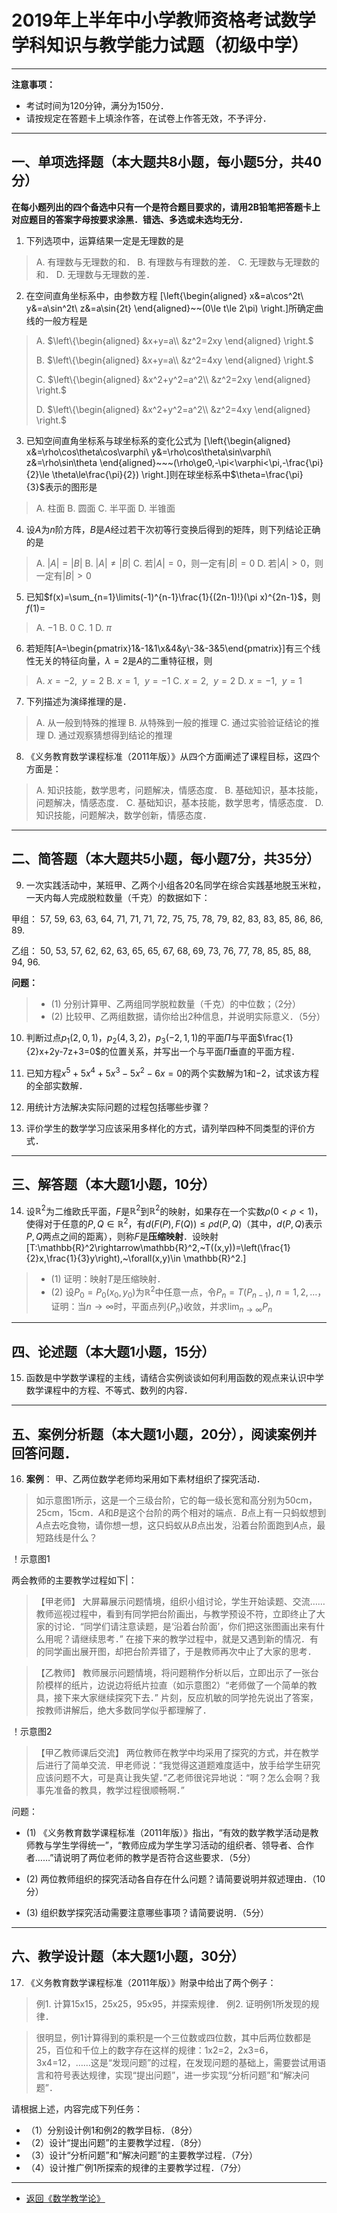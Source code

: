 # 2019年上半年中小学教师资格考试数学学科知识与教学能力试题（初级中学）

---

**注意事项：**
+ 考试时间为120分钟，满分为150分．
+ 请按规定在答题卡上填涂作答，在试卷上作答无效，不予评分．

---

## 一、单项选择题（本大题共8小题，每小题5分，共40分）

**在每小题列出的四个备选中只有一个是符合题目要求的，请用2B铅笔把答题卡上对应题目的答案字母按要求涂黑．错选、多选或未选均无分．**

1. 下列选项中，运算结果一定是无理数的是
> A. 有理数与无理数的和．
> B. 有理数与有理数的差．
> C. 无理数与无理数的和．
> D. 无理数与无理数的差．

2. 在空间直角坐标系中，由参数方程
\[\left\{\begin{aligned}
x&=a\cos^2t\\
y&=a\sin^2t\\
z&=a\sin{2t}
\end{aligned}~~(0\le t\le 2\pi)
\right.\]所确定曲线的一般方程是
> A. $\left\{\begin{aligned}
&x+y=a\\
&z^2=2xy
\end{aligned}
\right.$
>
>B. $\left\{\begin{aligned}
&x+y=a\\
&z^2=4xy
\end{aligned}
\right.$
> 
> C. $\left\{\begin{aligned}
&x^2+y^2=a^2\\
&z^2=2xy
\end{aligned}
\right.$
>
> D. $\left\{\begin{aligned}
&x^2+y^2=a^2\\
&z^2=4xy
\end{aligned}
\right.$

3. 已知空间直角坐标系与球坐标系的变化公式为
\[\left\{\begin{aligned}
x&=\rho\cos\theta\cos\varphi\\
y&=\rho\cos\theta\sin\varphi\\
z&=\rho\sin\theta
\end{aligned}~~~(\rho\ge0,-\pi<\varphi<\pi,-\frac{\pi}{2}\le \theta\le\frac{\pi}{2})
\right.\]则在球坐标系中$\theta=\frac{\pi}{3}$表示的图形是
> A. 柱面
> B. 圆面
> C. 半平面
> D. 半锥面

4. 设$A$为$n$阶方阵，$B$是$A$经过若干次初等行变换后得到的矩阵，则下列结论正确的是
> A. $|A|=|B|$
> B. $|A|\ne |B|$
> C. 若$|A|=0$，则一定有$|B|=0$
> D. 若$|A|>0$，则一定有$|B|>0$

5. 已知$f(x)=\sum_{n=1}\limits(-1)^{n-1}\frac{1}{(2n-1)!}(\pi x)^{2n-1}$，则$f(1)=$
> A. $-1$
> B. $0$
> C. $1$
> D. $\pi$

6. 若矩阵\[A=\begin{pmatrix}1&-1&1\\x&4&y\\-3&-3&5\end{pmatrix}\]有三个线性无关的特征向量，$\lambda=2$是$A$的二重特征根，则
> A. $x=-2,~~y=2$
> B. $x=1,~~y=-1$
> C. $x=2,~~y=2$
> D. $x=-1,~~y=1$

7. 下列描述为演绎推理的是．
> A. 从一般到特殊的推理
> B. 从特殊到一般的推理
> C. 通过实验验证结论的推理
> D. 通过观察猜想得到结论的推理

8. 《义务教育数学课程标准（2011年版）》从四个方面阐述了课程目标，这四个方面是：
> A. 知识技能，数学思考，问题解决，情感态度．
> B. 基础知识，基本技能，问题解决，情感态度．
> C. 基础知识，基本技能，数学思考，情感态度．
> D. 知识技能，问题解决，数学创新，情感态度．

---

## 二、简答题（本大题共5小题，每小题7分，共35分）

9. 一次实践活动中，某班甲、乙两个小组各20名同学在综合实践基地脱玉米粒，一天内每人完成脱粒数量（千克）的数据如下：


甲组：
57,  59,  63,  63,  64,
71,  71,  71,  72,  75,
75,  78,  79,  82,  83,
83,  85,  86,  86,  89.

乙组：
50,  53,  57,  62,  62,
63,  65,  65,  67,  68,
69,  73,  76,  77,  78,
85,  85,  88,  94,  96.

**问题：**

>+ (1) 分别计算甲、乙两组同学脱粒数量（千克）的中位数；（2分）
>+ (2) 比较甲、乙两组数据，请你给出2种信息，并说明实际意义．（5分）

10. 判断过点$p_1(2,0,1)$，$p_2(4,3,2)$，$p_3(-2,1,1)$的平面$\Pi$与平面$\frac{1}{2}x+2y-7z+3=0$的位置关系，并写出一个与平面$\Pi$垂直的平面方程．

11. 已知方程$x^5+5x^4+5x^3-5x^2-6x=0$的两个实数解为$1$和$-2$，试求该方程的全部实数解．

12. 用统计方法解决实际问题的过程包括哪些步骤？

13. 评价学生的数学学习应该采用多样化的方式，请列举四种不同类型的评价方式．

---

## 三、解答题（本大题1小题，10分）

14. 设$\mathbb{R}^2$为二维欧氏平面，$F$是$\mathbb{R}^2$到$\mathbb{R}^2$的映射，如果存在一个实数$\rho(0<\rho<1)$，使得对于任意的$P,Q\in \mathbb{R}^2$，有$d(F(P),F(Q))\le\rho d(P,Q)$（其中，$d(P,Q)$表示$P,Q$两点之间的距离），则称$F$是**压缩映射**．设映射\[T:\mathbb{R}^2\rightarrow\mathbb{R}^2,~T((x,y))=\left(\frac{1}{2}x,\frac{1}{3}y\right),~\forall(x,y)\in \mathbb{R}^2.\]

>+ (1) 证明：映射$T$是压缩映射．
>+ (2) 设$P_0=P_0(x_0,y_0)$为$\mathbb{R}^2$中任意一点，令$P_n=T(P_{n-1}),~n=1,2,\dots$，证明：当$n\rightarrow\infty$时，平面点列$\{P_n\}$收敛，并求$\lim_{n\rightarrow\infty}\limits P_n$
---

## 四、论述题（本大题1小题，15分）

15. 函数是中学数学课程的主线，请结合实例谈谈如何利用函数的观点来认识中学数学课程中的方程、不等式、数列的内容．

---

## 五、案例分析题（本大题1小题，20分），阅读案例并回答问题．

16. **案例**：
甲、乙两位数学老师均采用如下素材组织了探究活动．

>如示意图1所示，这是一个三级台阶，它的每一级长宽和高分别为50cm，25cm，15cm．$A$和$B$是这个台阶的两个相对的端点．$B$点上有一只蚂蚁想到$A$点去吃食物，请你想一想，这只蚂蚁从$B$点出发，沿着台阶面跑到$A$点，最短路线是什么？

！示意图1

两会教师的主要教学过程如下|：
>【甲老师】
>大屏幕展示问题情境，组织小组讨论，学生开始读题、交流……教师巡视过程中，看到有同学把台阶画出，与教学预设不符，立即终止了大家的讨论．“同学们请注意读题，是‘沿着台阶面’，你们把这张图画出来有什么用呢？请继续思考．”
>在接下来的教学过程中，就是又遇到新的情况．有的同学画出展开图，却把台阶弄错了，于是教师再次中止了大家的思考．

>【乙教师】
>教师展示问题情境，将问题稍作分析以后，立即出示了一张台阶模样的纸片，边说边将纸片拉直（如示意图2）“老师做了一个简单的教具，接下来大家继续探究下去．”
>片刻，反应机敏的同学抢先说出了答案，按教师讲解后，绝大多数同学似乎都理解了．

！示意图2

>【甲乙教师课后交流】
>两位教师在教学中均采用了探究的方式，并在教学后进行了简单交流．甲老师说：“我觉得这道题难度适中，放手给学生研究应该问题不大，可是真让我失望．”乙老师很诧异地说：“啊？怎么会啊？我事先准备的教具，教学过程很顺畅啊．”

问题：

+ (1) 《义务教育数学课程标准（2011年版）》指出，“有效的数学教学活动是教师教与学生学得统一”，“教师应成为学生学习活动的组织者、领导者、合作者……”请说明了两位老师的教学是否符合这些要求．（5分）

+ (2) 两位教师组织的探究活动各自存在什么问题？请简要说明并叙述理由．（10分）

+ (3) 组织数学探究活动需要注意哪些事项？请简要说明．（5分）

---

## 六、教学设计题（本大题1小题，30分）

17. 《义务教育数学课程标准（2011年版）》附录中给出了两个例子：
> 例1. 计算15x15，25x25，95x95，并探索规律．
> 例2. 证明例1所发现的规律．

>很明显，例1计算得到的乘积是一个三位数或四位数，其中后两位数都是25，百位和千位上的数字存在这样的规律：1x2=2，2x3=6，3x4=12，……这是“发现问题”的过程，在发现问题的基础上，需要尝试用语言和符号表达规律，实现“提出问题”，进一步实现“分析问题”和“解决问题”．

请根据上述，内容完成下列任务：
+ （1）分别设计例1和例2的教学目标．（8分）
+ （2）设计“提出问题”的主要教学过程．（8分）
+ （3）设计“分析问题”和“解决问题”的主要教学过程．（7分）
+ （4）设计推广例1所探索的规律的主要教学过程．（7分）

---

+ <a href="/html/lecture/mathTeacher.html"> 返回《数学教学论》 </a>

